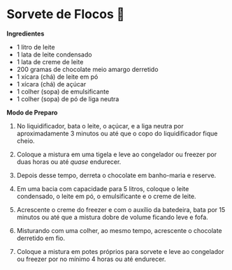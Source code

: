 # Sorvete de Flocos :ice_cream:

**Ingredientes**

- 1 litro de leite
- 1 lata de leite condensado
- 1 lata de creme de leite
- 200 gramas de chocolate meio amargo derretido
- 1 xícara (chá) de leite em pó
- 1 xícara (chá) de açúcar
- 1 colher (sopa) de emulsificante
- 1 colher (sopa) de pó de liga neutra

**Modo de Preparo**

1. No liquidificador, bata o leite, o açúcar, e a liga neutra por aproximadamente 3 minutos ou até que o copo do liquidificador fique cheio.

2. Coloque a mistura em uma tigela e leve ao congelador ou freezer por duas horas ou até *quase* endurecer.

3. Depois desse tempo, derreta o chocolate em banho-maria e reserve.

4. Em uma bacia com capacidade para 5 litros, coloque o leite condensado, o leite em pó, o emulsificante e o creme de leite.

5. Acrescente o creme do freezer e com o auxílio da batedeira, bata por 15 minutos ou até que a mistura dobre de volume ficando leve e fofa.

6. Misturando com uma colher, ao mesmo tempo, acrescente o chocolate derretido em fio.

7. Coloque a mistura em potes próprios para sorvete e leve ao congelador ou freezer por no mínimo 4 horas ou até endurecer.



